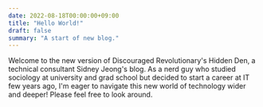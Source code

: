 ```yaml
---
date: 2022-08-18T00:00:00+09:00
title: "Hello World!"
draft: false
summary: "A start of new blog."
---
```

Welcome to the new version of Discouraged Revolutionary's Hidden Den, a technical consultant Sidney Jeong's blog. As a nerd guy who studied sociology at university and grad school but decided to start a career at IT few years ago, I'm eager to navigate this new world of technology wider and deeper! Please feel free to look around.
